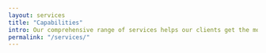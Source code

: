 ```yaml
---
layout: services
title: "Capabilities"
intro: Our comprehensive range of services helps our clients get the most out of their facilities while lowering operating costs, ultimately creating a comfortable, clean and healthy environment.
permalink: "/services/"
---
```

